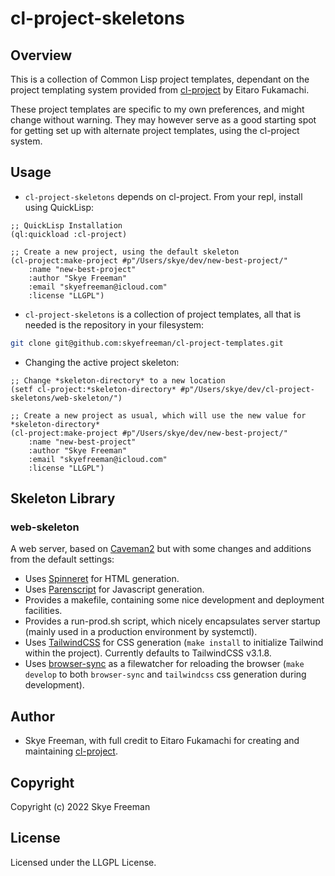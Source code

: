 # cl-project-skeletons

## Overview 

This is a collection of Common Lisp project templates, dependant on the project templating system provided from [cl-project](https://github.com/fukamachi/cl-project) by Eitaro Fukamachi.

These project templates are specific to my own preferences, and might change without warning. They may however serve as a good starting spot for getting set up with alternate project templates, using the cl-project system.

## Usage

* `cl-project-skeletons` depends on cl-project. From your repl, install using QuickLisp:
```common-lisp
;; QuickLisp Installation
(ql:quickload :cl-project)

;; Create a new project, using the default skeleton
(cl-project:make-project #p"/Users/skye/dev/new-best-project/"
	:name "new-best-project"
	:author "Skye Freeman"
	:email "skyefreeman@icloud.com"
	:license "LLGPL")
```

* `cl-project-skeletons` is a collection of project templates, all that is needed is the repository in your filesystem:
```bash
git clone git@github.com:skyefreeman/cl-project-templates.git
```

* Changing the active project skeleton:
```
;; Change *skeleton-directory* to a new location
(setf cl-project:*skeleton-directory* #p"/Users/skye/dev/cl-project-skeletons/web-skeleton/")

;; Create a new project as usual, which will use the new value for *skeleton-directory*
(cl-project:make-project #p"/Users/skye/dev/new-best-project/"
	:name "new-best-project"
	:author "Skye Freeman"
	:email "skyefreeman@icloud.com"
	:license "LLGPL")	
```

## Skeleton Library

### web-skeleton

A web server, based on [Caveman2](https://github.com/fukamachi/caveman) but with some changes and additions from the default settings:
- Uses [Spinneret](https://github.com/ruricolist/spinneret) for HTML generation.
- Uses [Parenscript](https://gitlab.common-lisp.net/parenscript/parenscript) for Javascript generation.
- Provides a makefile, containing some nice development and deployment facilities.
- Provides a run-prod.sh script, which nicely encapsulates server startup (mainly used in a production environment by systemctl).
- Uses [TailwindCSS](https://tailwindcss.com) for CSS generation (`make install` to initialize Tailwind within the project). Currently defaults to TailwindCSS v3.1.8.
- Uses [browser-sync](https://browsersync.io) as a filewatcher for reloading the browser (`make develop` to both `browser-sync` and `tailwindcss` css generation during development).

## Author

* Skye Freeman, with full credit to Eitaro Fukamachi for creating and maintaining [cl-project](https://github.com/fukamachi/cl-project).

## Copyright

Copyright (c) 2022 Skye Freeman

## License

Licensed under the LLGPL License.
